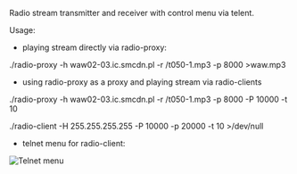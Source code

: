 Radio stream transmitter and receiver with control menu via telent.

Usage:

- playing stream directly via radio-proxy:

./radio-proxy -h waw02-03.ic.smcdn.pl -r /t050-1.mp3 -p 8000 >waw.mp3

- using radio-proxy as a proxy and playing stream via radio-clients

./radio-proxy -h waw02-03.ic.smcdn.pl -r /t050-1.mp3 -p 8000 -P 10000 -t 10

./radio-client -H 255.255.255.255 -P 10000 -p 20000 -t 10 >/dev/null


- telnet menu for radio-client:

![Telnet menu](https://i.imgur.com/mH7cPZw.png?1)


